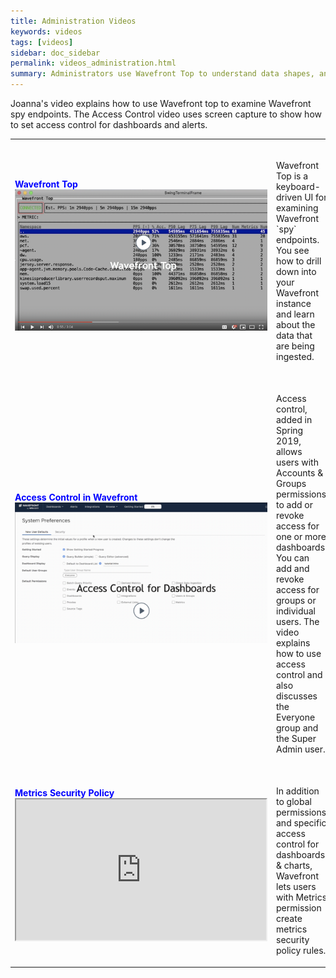 ```yaml
---
title: Administration Videos
keywords: videos
tags: [videos]
sidebar: doc_sidebar
permalink: videos_administration.html
summary: Administrators use Wavefront Top to understand data shapes, and permissions and access for authorization.
---
```

Joanna's video explains how to use Wavefront top to examine Wavefront spy endpoints. The Access Control video uses screen capture to show how to set access control for dashboards and alerts.

<table style="width: 100%;">
<tbody>
<tr>
<td width="30%"><strong><font color="blue">Wavefront Top</font></strong><br><a href=" https://youtu.be/XROitQwFCJs" target="_blank"><img src="images/v_wftop.png"  alt="Wavefront Top"/></a></td>
<td width="70%"><br><p>Wavefront Top is a keyboard-driven UI for examining Wavefront `spy` endpoints. You see how to drill down into your Wavefront instance and learn about the data that are being ingested. </p> </td>
</tr>
<tr>
<td><strong><font color="blue">Access Control in Wavefront</font></strong><br>
<a href="https://youtu.be/45E4pkann0E" target="_blank"><img src="images/v_access.png" alt="Wavefront access control"/></a></td>
<td><br>
<p>Access control, added in Spring 2019, allows users with Accounts & Groups permissions to add or revoke access for one or more dashboards. You can add and revoke access for groups or individual users. The video explains how to use access control and also discusses the Everyone group and the Super Admin user. </p>
</td>
</tr>
<tr>
<td width="30%"><strong><font color="blue">Metrics Security Policy</font></strong><br>
<iframe src="https://bcove.video/2JgVcXq" width="400" height="225" allowfullscreen="true" alt="Secure your environment with metrics security policy rules"></iframe></td>
<td width="70%"><br><p>In addition to global permissions and specific access control for dashboards & charts, Wavefront lets users with Metrics permission create metrics security policy rules.</p> </td>
</tr>
</tbody>
</table>
